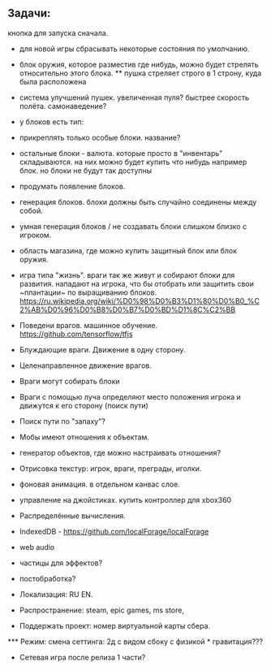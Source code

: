 ## Задачи:
кнопка для запуска сначала.
* для новой игры сбрасывать некоторые состояния по умолчанию.

* блок оружия, которое разместив где нибудь, можно будет стрелять относительно этого блока.
** пушка стреляет строго в 1 строну, куда была расположена
* система улучшений пушек. увеличенная пуля? быстрее скорость полёта. самонаведение?

* у блоков есть тип:
* прикреплять только особые блоки. название?
* остальные блоки - валюта. которые просто в "инвентарь" складываются. на них можно будет купить что нибудь
например блок. но блоки не будут так доступны

* продумать появление блоков.
* генерация блоков. блоки должны быть случайно соединены между собой.
* умная генерация блоков / не создавать блоки слишком близко с игроком.

* область магазина, где можно купить защитный блок или блок оружия.

* игра типа "жизнь". враги так же живут и собирают блоки для развития. нападают на игрока, что бы отобрать или
защитить свои ~плантации~ по выращиванию блоков.
https://ru.wikipedia.org/wiki/%D0%98%D0%B3%D1%80%D0%B0_%C2%AB%D0%96%D0%B8%D0%B7%D0%BD%D1%8C%C2%BB

* Поведени врагов. машинное обучение. https://github.com/tensorflow/tfjs
* Блуждающие враги. Движение в одну сторону.
* Целенаправленное движение врагов.
* Враги могут собирать блоки
* Враги с помощью луча определяют место положения игрока и движутся к его сторону (поиск пути)
* Поиск пути по "запаху"?
* Мобы имеют отношения к объектам.

* генератор объектов, где можно настраивать отношения?

* Отрисовка текстур: игрок, враги, преграды, иголки.
* фоновая анимация. в отдельном канвас слое.

* управление на джойстиках. купить контроллер для xbox360

* Распределённые вычисления.

* IndexedDB - https://github.com/localForage/localForage
* web audio
* частицы для эффектов?
* постобработка?

* Локализация: RU EN.
* Распространение: steam, epic games, ms store,

* Поддержать проект: номер виртуальной карты сбера.

*** Режим: смена сеттинга: 2д с видом сбоку с физикой * гравитация???

* Сетевая игра после релиза 1 части?
